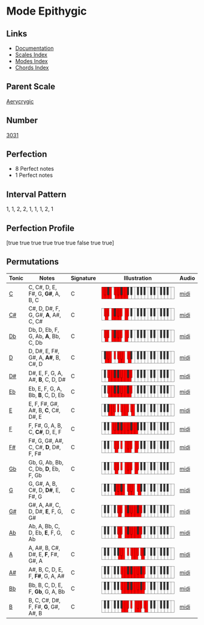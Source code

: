 # Mode Epithygic

## Links

- [Documentation](index.md)
- [Scales Index](Scales.md)
- [Modes Index](Modes.md)
- [Chords Index](Chords.md)

## Parent Scale

[Aerycrygic](ScaleAerycrygic.md)

## Number

[3031](https://ianring.com/musictheory/scales/3031)

## Perfection

- 8 Perfect notes
- 1 Perfect notes

## Interval Pattern

1, 1, 2, 2, 1, 1, 1, 2, 1

## Perfection Profile

[true true true true true true false true true]

## Permutations

| Tonic | Notes | Signature | Illustration | Audio |
|-------|-------|-----------|--------------|-------|
| [C](ModeCNaturalEpithygic.md) | C, C#, D, E, F#, G, **G#**, A, B, C | C | ![CNaturalEpithygic](ModeCNaturalEpithygic.png) | [midi](https://github.com/edipermadi/music/blob/main/docs/ModeCNaturalEpithygic.mid?raw=true) |
| [C#](ModeCSharpEpithygic.md) | C#, D, D#, F, G, G#, **A**, A#, C, C# | C | ![CSharpEpithygic](ModeCSharpEpithygic.png) | [midi](https://github.com/edipermadi/music/blob/main/docs/ModeCSharpEpithygic.mid?raw=true) |
| [Db](ModeDFlatEpithygic.md) | Db, D, Eb, F, G, Ab, **A**, Bb, C, Db | C | ![DFlatEpithygic](ModeDFlatEpithygic.png) | [midi](https://github.com/edipermadi/music/blob/main/docs/ModeDFlatEpithygic.mid?raw=true) |
| [D](ModeDNaturalEpithygic.md) | D, D#, E, F#, G#, A, **A#**, B, C#, D | C | ![DNaturalEpithygic](ModeDNaturalEpithygic.png) | [midi](https://github.com/edipermadi/music/blob/main/docs/ModeDNaturalEpithygic.mid?raw=true) |
| [D#](ModeDSharpEpithygic.md) | D#, E, F, G, A, A#, **B**, C, D, D# | C | ![DSharpEpithygic](ModeDSharpEpithygic.png) | [midi](https://github.com/edipermadi/music/blob/main/docs/ModeDSharpEpithygic.mid?raw=true) |
| [Eb](ModeEFlatEpithygic.md) | Eb, E, F, G, A, Bb, **B**, C, D, Eb | C | ![EFlatEpithygic](ModeEFlatEpithygic.png) | [midi](https://github.com/edipermadi/music/blob/main/docs/ModeEFlatEpithygic.mid?raw=true) |
| [E](ModeENaturalEpithygic.md) | E, F, F#, G#, A#, B, **C**, C#, D#, E | C | ![ENaturalEpithygic](ModeENaturalEpithygic.png) | [midi](https://github.com/edipermadi/music/blob/main/docs/ModeENaturalEpithygic.mid?raw=true) |
| [F](ModeFNaturalEpithygic.md) | F, F#, G, A, B, C, **C#**, D, E, F | C | ![FNaturalEpithygic](ModeFNaturalEpithygic.png) | [midi](https://github.com/edipermadi/music/blob/main/docs/ModeFNaturalEpithygic.mid?raw=true) |
| [F#](ModeFSharpEpithygic.md) | F#, G, G#, A#, C, C#, **D**, D#, F, F# | C | ![FSharpEpithygic](ModeFSharpEpithygic.png) | [midi](https://github.com/edipermadi/music/blob/main/docs/ModeFSharpEpithygic.mid?raw=true) |
| [Gb](ModeGFlatEpithygic.md) | Gb, G, Ab, Bb, C, Db, **D**, Eb, F, Gb | C | ![GFlatEpithygic](ModeGFlatEpithygic.png) | [midi](https://github.com/edipermadi/music/blob/main/docs/ModeGFlatEpithygic.mid?raw=true) |
| [G](ModeGNaturalEpithygic.md) | G, G#, A, B, C#, D, **D#**, E, F#, G | C | ![GNaturalEpithygic](ModeGNaturalEpithygic.png) | [midi](https://github.com/edipermadi/music/blob/main/docs/ModeGNaturalEpithygic.mid?raw=true) |
| [G#](ModeGSharpEpithygic.md) | G#, A, A#, C, D, D#, **E**, F, G, G# | C | ![GSharpEpithygic](ModeGSharpEpithygic.png) | [midi](https://github.com/edipermadi/music/blob/main/docs/ModeGSharpEpithygic.mid?raw=true) |
| [Ab](ModeAFlatEpithygic.md) | Ab, A, Bb, C, D, Eb, **E**, F, G, Ab | C | ![AFlatEpithygic](ModeAFlatEpithygic.png) | [midi](https://github.com/edipermadi/music/blob/main/docs/ModeAFlatEpithygic.mid?raw=true) |
| [A](ModeANaturalEpithygic.md) | A, A#, B, C#, D#, E, **F**, F#, G#, A | C | ![ANaturalEpithygic](ModeANaturalEpithygic.png) | [midi](https://github.com/edipermadi/music/blob/main/docs/ModeANaturalEpithygic.mid?raw=true) |
| [A#](ModeASharpEpithygic.md) | A#, B, C, D, E, F, **F#**, G, A, A# | C | ![ASharpEpithygic](ModeASharpEpithygic.png) | [midi](https://github.com/edipermadi/music/blob/main/docs/ModeASharpEpithygic.mid?raw=true) |
| [Bb](ModeBFlatEpithygic.md) | Bb, B, C, D, E, F, **Gb**, G, A, Bb | C | ![BFlatEpithygic](ModeBFlatEpithygic.png) | [midi](https://github.com/edipermadi/music/blob/main/docs/ModeBFlatEpithygic.mid?raw=true) |
| [B](ModeBNaturalEpithygic.md) | B, C, C#, D#, F, F#, **G**, G#, A#, B | C | ![BNaturalEpithygic](ModeBNaturalEpithygic.png) | [midi](https://github.com/edipermadi/music/blob/main/docs/ModeBNaturalEpithygic.mid?raw=true) |

